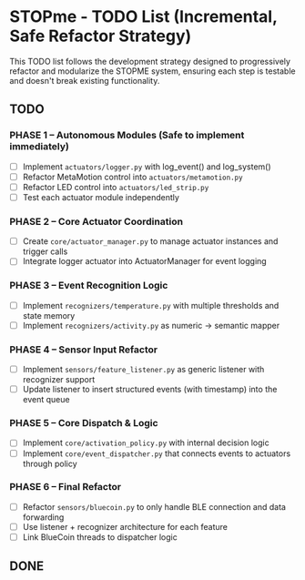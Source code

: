 # STOPme - TODO List (Incremental, Safe Refactor Strategy)

This TODO list follows the development strategy designed to progressively refactor and modularize the STOPME system,
ensuring each step is testable and doesn't break existing functionality.

## TODO

### PHASE 1 – Autonomous Modules (Safe to implement immediately)
- [ ] Implement `actuators/logger.py` with log_event() and log_system()
- [ ] Refactor MetaMotion control into `actuators/metamotion.py`
- [ ] Refactor LED control into `actuators/led_strip.py`
- [ ] Test each actuator module independently

### PHASE 2 – Core Actuator Coordination
- [ ] Create `core/actuator_manager.py` to manage actuator instances and trigger calls
- [ ] Integrate logger actuator into ActuatorManager for event logging

### PHASE 3 – Event Recognition Logic
- [ ] Implement `recognizers/temperature.py` with multiple thresholds and state memory
- [ ] Implement `recognizers/activity.py` as numeric → semantic mapper

### PHASE 4 – Sensor Input Refactor
- [ ] Implement `sensors/feature_listener.py` as generic listener with recognizer support
- [ ] Update listener to insert structured events (with timestamp) into the event queue

### PHASE 5 – Core Dispatch & Logic
- [ ] Implement `core/activation_policy.py` with internal decision logic
- [ ] Implement `core/event_dispatcher.py` that connects events to actuators through policy

### PHASE 6 – Final Refactor
- [ ] Refactor `sensors/bluecoin.py` to only handle BLE connection and data forwarding
- [ ] Use listener + recognizer architecture for each feature
- [ ] Link BlueCoin threads to dispatcher logic

## DONE